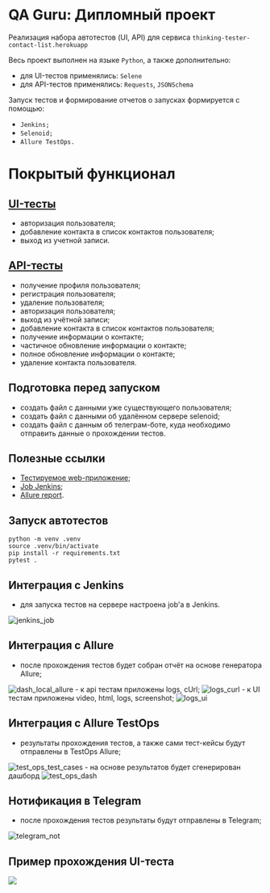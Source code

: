 # QA Guru: Дипломный проект
Реализация набора автотестов (UI, API) для сервиса <code>thinking-tester-contact-list.herokuapp</code>


Весь проект выполнен на языке <code>Python</code>, а также дополнительно:
 - для UI-тестов применялись: <code>Selene</code>
 - для API-тестов применялись: <code>Requests</code>, <code>JSONSchema</code>

Запуск тестов и формирование отчетов о запусках формируется с помощью:
 - <code>Jenkins;</code>
 - <code>Selenoid;</code>
 - <code>Allure TestOps.</code>

# Покрытый функционал

## <a href='https://github.com/AlexanderKashkin/diploma/tree/main/web/tests'>UI-тесты</a>
 - авторизация пользователя;
 - добавление контакта в список контактов пользователя;
 - выход из учетной записи.

## <a href='https://github.com/AlexanderKashkin/diploma/tree/main/api/tests'>API-тесты</a>
 - получение профиля пользователя;
 - регистрация пользователя;
 - удаление пользователя;
 - авторизация пользователя;
 - выход из учётной записи;
 - добавление контакта в список контактов пользователя;
 - получение информации о контакте;
 - частичное обновление информации о контакте;
 - полное обновление информации о контакте;
 - удаление контакта пользователя.

## Подготовка перед запуском
- создать файл с данными уже существующего пользователя;
- создать файл с данными об удалённом сервере selenoid;
- создать файл с данным об телеграм-боте, куда необходимо отправить данные о прохождении тестов.

## Полезные ссылки
 - [Тестируемое web-приложение](https://thinking-tester-contact-list.herokuapp.com/);
 - [Job Jenkins](https://jenkins.autotests.cloud/job/alexander_diploma_web_api/);
 - [Allure report](https://jenkins.autotests.cloud/job/alexander_diploma_web_api/allure/).

## Запуск автотестов

```
python -m venv .venv
source .venv/bin/activate
pip install -r requirements.txt
pytest .
```

## Интеграция с Jenkins
- для запуска тестов на сервере настроена job'a в Jenkins.
<img src="picture/jenkins_job.jpg" alt="jenkins_job"/>

## Интеграция с Allure
- после прохождения тестов будет собран отчёт на основе генератора Allure;
<img src="picture/dash_local_allure.png" alt="dash_local_allure"/>
- к api тестам приложены logs, cUrl;
<img src="picture/logs_curl.jpg" alt="logs_curl"/>
- к UI тестам приложены video, html, logs, screenshot;
<img src="picture/logs_ui.jpg" alt="logs_ui"/>

## Интеграция с Allure TestOps
- результаты прохождения тестов, а также сами тест-кейсы будут отправлены в TestOps Allure;
<img src="picture/test_ops_test_cases.jpg" alt="test_ops_test_cases"/>
- на основе результатов будет сгенерирован дашборд
<img src="picture/test_ops_dash.png" alt="test_ops_dash"/>

## Нотификация в Telegram
- после прохождения тестов результаты будут отправлены в Telegram;  
<img src="picture/telegram_not.png" alt="telegram_not"/>

## Пример прохождения UI-теста
<img src="picture/1e66982f003b2056cd1399b13bfd11c9.gif">
